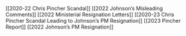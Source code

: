 [[2020-22 Chris Pincher Scandal]]
[[2022 Johnson’s Misleading Comments]]
[[2022 Ministerial Resignation Letters]]
[[2020-23 Chris Pincher Scandal Leading to Johnson’s PM Resignation]]
[[2023 Pincher Report]]
[[2022 Johnson’s PM Resignation]]